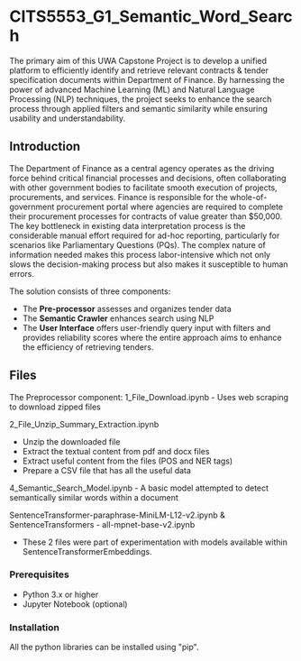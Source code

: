 # CITS5553_G1_Semantic_Word_Search

The primary aim of this UWA Capstone Project is to develop a unified platform to efficiently identify and retrieve relevant contracts & tender specification documents within Department of Finance.
By harnessing the power of advanced Machine Learning (ML) and Natural Language Processing (NLP) techniques, the project seeks to enhance the search process through applied filters and semantic similarity while ensuring usability and understandability.

## Introduction
The Department of Finance as a central agency operates as the driving force behind critical financial processes and decisions, often collaborating with other government bodies to facilitate smooth execution of projects, procurements, and services.
Finance is responsible for the whole-of-government procurement portal where agencies are required to complete their procurement processes for contracts of value greater than $50,000.
The key bottleneck in existing data interpretation process is the considerable manual effort required for ad-hoc reporting, particularly for scenarios like Parliamentary Questions (PQs).
The complex nature of information needed makes this process labor-intensive which not only slows the decision-making process but also makes it susceptible to human errors.

The solution consists of three components:
- The **Pre-processor** assesses and organizes tender data
- The **Semantic Crawler** enhances search using NLP
- The **User Interface** offers user-friendly query input with filters and provides reliability scores where the entire approach aims to enhance the efficiency of retrieving tenders. 

## Files
The Preprocessor component:
1_File_Download.ipynb - Uses web scraping to download zipped files

2_File_Unzip_Summary_Extraction.ipynb
- Unzip the downloaded file 
- Extract the textual content from pdf and docx files 
- Extract useful content from the files (POS and NER tags) 
- Prepare a CSV file that has all the useful data 

4_Semantic_Search_Model.ipynb - A basic model attempted to detect semantically similar words within a document

SentenceTransformer-paraphrase-MiniLM-L12-v2.ipynb & SentenceTransformers - all-mpnet-base-v2.ipynb
- These 2 files were part of experimentation with models available within SentenceTransformerEmbeddings.

### Prerequisites
- Python 3.x or higher 
- Jupyter Notebook (optional)


### Installation
All the python libraries can be installed using "pip".

